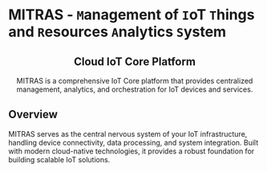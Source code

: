 # MITRAS - `M`anagement of `I`oT `T`hings and `R`esources `A`nalytics `S`ystem

<div align="center">

## Cloud IoT Core Platform

MITRAS is a comprehensive IoT Core platform that provides centralized management, analytics, and orchestration for IoT devices and services.

</div>

## Overview
MITRAS serves as the central nervous system of your IoT infrastructure, handling device connectivity, data processing, and system integration. Built with modern cloud-native technologies, it provides a robust foundation for building scalable IoT solutions.
